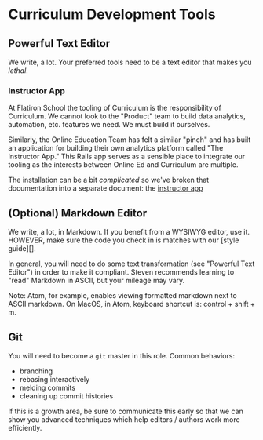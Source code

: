 # Curriculum Development Tools

## Powerful Text Editor

We write, a lot. Your preferred tools need to be a text editor that makes you
_lethal_.

### Instructor App

At Flatiron School the tooling of Curriculum is the responsibility of
Curriculum. We cannot look to the "Product" team to build data analytics,
automation, etc. features we need. We must build it ourselves.

Similarly, the Online Education Team has felt a similar "pinch" and has built
an application for building their own analytics platform called "The Instructor
App." This Rails app serves as a sensible place to integrate our tooling as the
interests between Online Ed and Curriculum are multiple.

The installation can be a bit _complicated_ so we've broken that documentation
into a separate document: the [instructor app][]

## (Optional) Markdown Editor

We write, a lot, in Markdown. If you benefit from a WYSIWYG editor, use it.
HOWEVER, make sure the code you check in is matches with our [style guide][].

In general, you will need to do some text transformation (see "Powerful Text
Editor") in order to make it compliant. Steven recommends learning to "read"
Markdown in ASCII, but your mileage may vary.

Note: Atom, for example, enables viewing formatted markdown next to ASCII
markdown. On MacOS, in Atom, keyboard shortcut is: control + shift + m. 

## Git

You will need to become a `git` master in this role. Common behaviors:

* branching
* rebasing interactively
* melding commits
* cleaning up commit histories

If this is a growth area, be sure to communicate this early so that we can show
you advanced techniques which help editors / authors work more efficiently.

[instructor app]: (./instructor_app.md)
